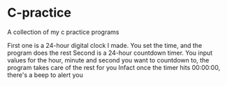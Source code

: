 # C-practice
A collection of my c practice programs

First one is a 24-hour digital clock I made. You set the time, and the program does the rest
Second is a 24-hour countdown timer. 
You input values for the hour, minute and second you want to countdown to, the program takes care of the rest for you
Infact once the timer hits 00:00:00, there's a beep to alert you
